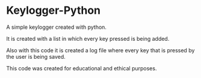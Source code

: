 # Keylogger-Python

A simple keylogger created with python. 

It is created with a list in which every key pressed is being added.

Also with this code it is created a log file where every key that is pressed by the user is being saved.

This code was created for educational and ethical purposes. 
